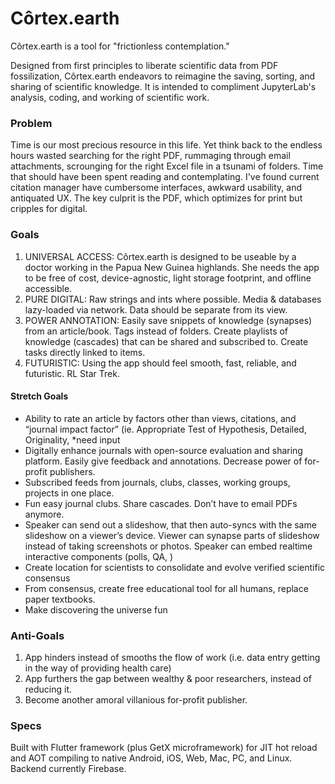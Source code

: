# Côrtex.earth

Côrtex.earth is a tool for "frictionless contemplation."

Designed from first principles to liberate scientific data from PDF fossilization, Côrtex.earth endeavors to reimagine the saving, sorting, and sharing of scientific knowledge. It is intended to compliment JupyterLab's analysis, coding, and working of scientific work.

### Problem

Time is our most precious resource in this life. Yet think back to the endless hours wasted searching for the right PDF, rummaging through email attachments, scrounging for the right Excel file in a tsunami of folders. Time that should have been spent reading and contemplating. I've found current citation manager have cumbersome interfaces, awkward usability, and antiquated UX. The key culprit is the PDF, which optimizes for print but cripples for digital.

### Goals

1. UNIVERSAL ACCESS: Côrtex.earth is designed to be useable by a doctor working in the Papua New Guinea highlands. She needs the app to be free of cost, device-agnostic, light storage footprint, and offline accessible.
2. PURE DIGITAL: Raw strings and ints where possible. Media & databases lazy-loaded via network. Data should be separate from its view.
3. POWER ANNOTATION: Easily save snippets of knowledge (synapses) from an article/book. Tags instead of folders. Create playlists of knowledge (cascades) that can be shared and subscribed to. Create tasks directly linked to items.
4. FUTURISTIC: Using the app should feel smooth, fast, reliable, and futuristic. RL Star Trek.

#### Stretch Goals
- Ability to rate an article by factors other than views, citations, and “journal impact factor”  (ie. Appropriate Test of Hypothesis, Detailed, Originality,  *need input
- Digitally enhance journals with open-source evaluation and sharing platform. Easily give feedback and annotations. Decrease power of for-profit publishers.
- Subscribed feeds from journals, clubs, classes, working groups, projects in one place.
- Fun easy journal clubs. Share cascades. Don’t have to email PDFs anymore. 
- Speaker can send out a slideshow, that then auto-syncs with the same slideshow on a viewer’s device. Viewer can synapse parts of slideshow instead of taking screenshots or photos. Speaker can embed realtime interactive components (polls, QA, )
- Create location for scientists to consolidate and evolve verified scientific consensus 
- From consensus, create free educational tool for all humans, replace paper textbooks.
- Make discovering the universe fun

### Anti-Goals
1. App hinders instead of smooths the flow of work (i.e. data entry getting in the way of providing health care)
2. App furthers the gap between wealthy & poor researchers, instead of reducing it.
3. Become another amoral villanious for-profit publisher. 

### Specs

Built with Flutter framework (plus GetX microframework) for JIT hot reload and AOT compiling to native Android, iOS, Web, Mac, PC, and Linux. Backend currently Firebase.
